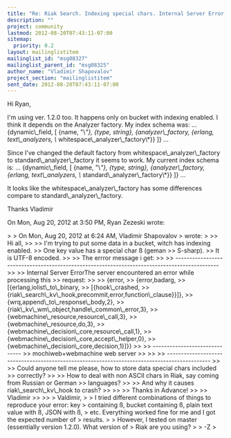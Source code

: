 ```yaml
---
title: "Re: Riak Search. Indexing special chars. Internal Server Error."
description: ""
project: community
lastmod: 2012-08-20T07:43:11-07:00
sitemap:
  priority: 0.2
layout: mailinglistitem
mailinglist_id: "msg08327"
mailinglist_parent_id: "msg08325"
author_name: "Vladimir Shapovalov"
project_section: "mailinglistitem"
sent_date: 2012-08-20T07:43:11-07:00
---
```



Hi Ryan,

I'm using ver. 1.2.0 too. It happens only on bucket with indexing enabled.
I think it depends on the Analyzer factory.
My index schema was:
...
 {dynamic\\_field, [
 {name, "\\*"},
 {type, string},
 {analyzer\\_factory, {erlang, text\\_analyzers, \\*
whitespace\\_analyzer\\_factory\\*}}
 ]}
...

Since I've changed the default factory from
whitespace\\_analyzer\\_factory to standard\\_analyzer\\_factory
it seems to work.
My current index schema is:
...
 {dynamic\\_field, [
 {name, "\\*"},
 {type, string},
 {analyzer\\_factory, {erlang, text\\_analyzers, \\*
standard\\_analyzer\\_factory\\*}}
 ]}
...

It looks like the whitespace\\_analyzer\\_factory has some differences compare
to standard\\_analyzer\\_factory.

Thanks
Vladimir

On Mon, Aug 20, 2012 at 3:50 PM, Ryan Zezeski  wrote:

&gt;
&gt; On Mon, Aug 20, 2012 at 6:24 AM, Vladimir Shapovalov  &gt; wrote:
&gt;
&gt;&gt; Hi all,
&gt;&gt;
&gt;&gt; I'm trying to put some data in a bucket, witch has indexing enabled.
&gt;&gt; One key value has a special char ß (geman 
&gt;&gt; S-sharp).
&gt;&gt; It is UTF-8 encoded.
&gt;&gt;
&gt;&gt; The errror message i get:
&gt;&gt;
&gt;&gt; ---------------------------------------------------------------------------------------------
&gt;&gt;
&gt;&gt; Internal Server ErrorThe server encountered an error while processing this 
&gt;&gt; request:
&gt;&gt;
&gt;&gt; {error,
&gt;&gt; {error,badarg,
&gt;&gt; [{erlang,iolist\\_to\\_binary,
&gt;&gt; [{hook\\_crashed,
&gt;&gt; {riak\\_search\\_kv\\_hook,precommit,error,function\\_clause}}]},
&gt;&gt; {wrq,append\\_to\\_response\\_body,2},
&gt;&gt; {riak\\_kv\\_wm\\_object,handle\\_common\\_error,3},
&gt;&gt; {webmachine\\_resource,resource\\_call,3},
&gt;&gt; {webmachine\\_resource,do,3},
&gt;&gt; {webmachine\\_decision\\_core,resource\\_call,1},
&gt;&gt; {webmachine\\_decision\\_core,accept\\_helper,0},
&gt;&gt; {webmachine\\_decision\\_core,decision,1}]}}
&gt;&gt;
&gt;&gt; ------------------------------
&gt;&gt; mochiweb+webmachine web server
&gt;&gt;
&gt;&gt;
&gt;&gt; ---------------------------------------------------------------------------------------------
&gt;&gt;
&gt;&gt; Could anyone tell me please, how to store data special chars included 
&gt;&gt; correctly?
&gt;&gt;
&gt;&gt; How to deal with non ASCII chars in Riak, say coming from Russian or German 
&gt;&gt; languages?
&gt;&gt;
&gt;&gt; And why it causes riak\\_search\\_kv\\_hook to crash?
&gt;&gt;
&gt;&gt;
&gt;&gt; Thanks in Advance!
&gt;&gt;
&gt;&gt; Vladimir
&gt;&gt;
&gt;&gt;
&gt; Valdimir,
&gt;
&gt; I tried different combinations of things to reproduce your error: key
&gt; containing ß, bucket containing ß, plain text value with ß, JSON with ß,
&gt; etc. Everything worked fine for me and I got the expected number of
&gt; results.
&gt;
&gt; However, I tested on master (essentially version 1.2.0). What version of
&gt; Riak are you using?
&gt;
&gt; -Z
&gt;
